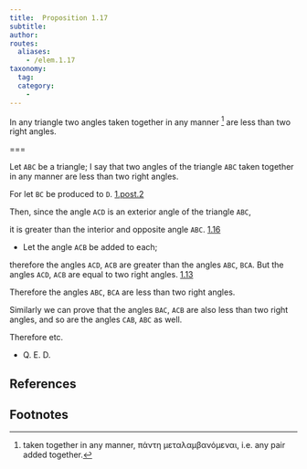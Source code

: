 ```yaml
---
title:  Proposition 1.17
subtitle:
author:
routes:
  aliases:
    - /elem.1.17
taxonomy:
  tag:
  category:
    -
---
```


In any triangle two angles taken together in any manner [^1] are less than two right angles.

===

Let `ABC` be a triangle; I say that two angles of the triangle `ABC` taken together in any manner are less than two right angles.

For let `BC` be produced to `D`. [1.post.2]

Then, since the angle `ACD` is an exterior angle of the triangle `ABC`,

it is greater than the interior and opposite angle `ABC`. [1.16] <pb n="282"/>

- Let the angle `ACB` be added to each;

therefore the angles `ACD`, `ACB` are greater than the angles `ABC`, `BCA`.  But the angles `ACD`, `ACB` are equal to two right angles. [1.13]

Therefore the angles `ABC`, `BCA` are less than two right angles.

Similarly we can prove that the angles `BAC`, `ACB` are also less than two right angles, and so are the angles `CAB`, `ABC` as well.

Therefore etc.

-  Q. E. D.

## References

[1.13]: /elem.1.13 "Book 1 - Proposition 13"
[1.16]: /elem.1.16 "Book 1 - Proposition 16"
[1.post.2]: /elem.1.post.2 "Book 1 - Postulate 2"

## Footnotes

[^1]: taken together in any manner,
    <foreign lang="greek">πάντη μεταλαμβανόμεναι</foreign>, i.e. any pair added together.

